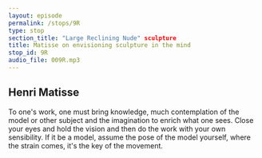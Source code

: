 ```yaml
---
layout: episode
permalink: /stops/9R
type: stop
section_title: "Large Reclining Nude" sculpture
title: Matisse on envisioning sculpture in the mind
stop_id: 9R
audio_file: 009R.mp3
---
```


## Henri Matisse

To one's work, one must bring knowledge, much contemplation of the model or other subject and the imagination to enrich what one sees.  Close your eyes and hold the vision and then do the work with your own sensibility.  If it be a model, assume the pose of the model yourself, where the strain comes, it's the key of the movement.
